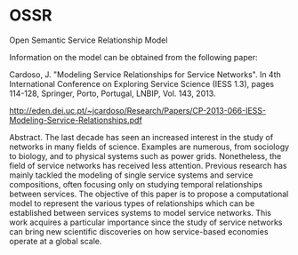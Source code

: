 OSSR
====
Open Semantic Service Relationship Model

Information on the model can be obtained from the following paper:

Cardoso, J. "Modeling Service Relationships for Service Networks". 
In 4th International Conference on Exploring Service Science (IESS 1.3), 
pages 114-128, Springer, Porto, Portugal, LNBIP, Vol. 143, 2013. 

http://eden.dei.uc.pt/~jcardoso/Research/Papers/CP-2013-066-IESS-Modeling-Service-Relationships.pdf


Abstract. The last decade has seen an increased interest in the study of networks in many fields of science.
Examples are numerous, from sociology to biology, and to physical systems such as power grids.
Nonetheless, the field of service networks has received less attention. Previous research has
mainly tackled the modeling of single service systems and service compositions, often focusing
only on studying temporal relationships between services. The objective of this paper is to propose
a computational model to represent the various types of relationships which can be established
between services systems to model service networks. This work acquires a particular importance
since the study of service networks can bring new scientific discoveries on how service-based
economies operate at a global scale.
